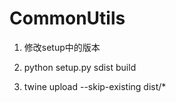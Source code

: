 # CommonUtils

1. 修改setup中的版本

2. python setup.py sdist build

3. twine upload --skip-existing dist/*
